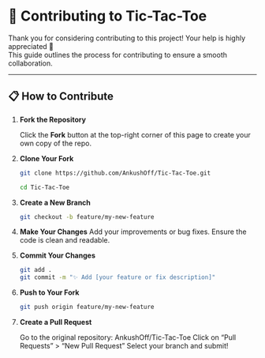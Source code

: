 # 🤝 Contributing to Tic-Tac-Toe

Thank you for considering contributing to this project! Your help is highly appreciated 🙌  
This guide outlines the process for contributing to ensure a smooth collaboration.

---

## 📋 How to Contribute

1. **Fork the Repository**

   Click the **Fork** button at the top-right corner of this page to create your own copy of the repo.

2. **Clone Your Fork**
   ```bash
   git clone https://github.com/AnkushOff/Tic-Tac-Toe.git
   ```
   ```bash
   cd Tic-Tac-Toe
   ```
3. **Create a New Branch**
   ```bash
   git checkout -b feature/my-new-feature
   ```
4. **Make Your Changes**
   Add your improvements or bug fixes. Ensure the code is clean and readable.

5. **Commit Your Changes**
    ```bash
    git add .
    git commit -m "✨ Add [your feature or fix description]"
    ```
6. **Push to Your Fork**
   ```bash
   git push origin feature/my-new-feature
   ```
7. **Create a Pull Request**

   Go to the original repository: AnkushOff/Tic-Tac-Toe
   Click on “Pull Requests” > “New Pull Request”
   Select your branch and submit!

